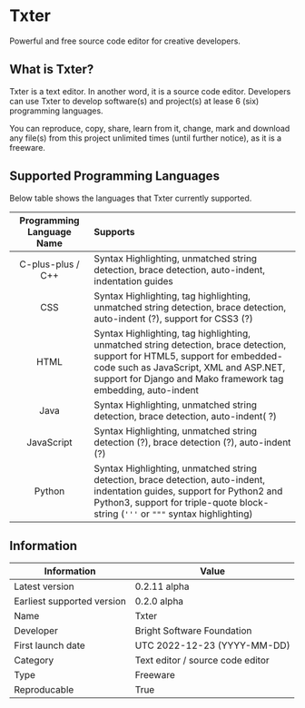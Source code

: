 # Txter
Powerful and free source code editor for creative developers. 

## What is Txter?
Txter is a text editor. In another word, it is a source code editor. Developers can use Txter to develop software(s) and project(s) at lease 6 (six) programming languages.

You can reproduce, copy, share, learn from it, change, mark and download any file(s) from this project unlimited times (until further notice), as it is a freeware.

## Supported Programming Languages
Below table shows the languages that Txter currently supported.

| Programming Language Name | Supports  |
| :-----------------------: | :-------- |
| C-plus-plus / C++         | Syntax Highlighting, unmatched string detection, brace detection, auto-indent, indentation guides |
| CSS                       | Syntax Highlighting, tag highlighting, unmatched string detection, brace detection, auto-indent (?), support for CSS3 (?) |
| HTML                      | Syntax Highlighting, tag highlighting, unmatched string detection, brace detection, support for HTML5, support for embedded-code such as JavaScript, XML and ASP.NET, support for Django and Mako framework tag embedding, auto-indent |
| Java                      | Syntax Highlighting, unmatched string detection, brace detection, auto-indent( ?) |
| JavaScript                | Syntax Highlighting, unmatched string detection (?), brace detection (?), auto-indent (?) |
| Python                    | Syntax Highlighting, unmatched string detection, brace detection, auto-indent, indentation guides, support for Python2 and Python3, support for triple-quote block-string (`'''` or `"""` syntax highlighting) |

## Information
| Information | Value |
| --- | --- |
| Latest version | 0.2.11 alpha |
| Earliest supported version | 0.2.0 alpha |
| Name | Txter |
| Developer | Bright Software Foundation |
| First launch date | UTC 2022-12-23 (YYYY-MM-DD) |
| Category | Text editor / source code editor |
| Type | Freeware |
| Reproducable | True |
